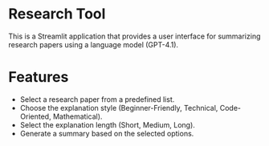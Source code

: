 # Research Tool
 This is a Streamlit application that provides a user interface for summarizing research papers using a language model (GPT-4.1).
# Features
 - Select a research paper from a predefined list.
 - Choose the explanation style (Beginner-Friendly, Technical, Code-Oriented, Mathematical).
 - Select the explanation length (Short, Medium, Long).
 - Generate a summary based on the selected options.
#
